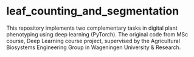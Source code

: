 # leaf_counting_and_segmentation
This repository implements two complementary tasks in digital plant phenotyping using deep learning (PyTorch). The original code from MSc course, Deep Learning course project, supervised by the Agricultural Biosystems Engineering Group in Wageningen University &amp; Research.
